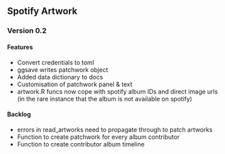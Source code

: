 ## Spotify Artwork

### Version 0.2

#### Features

* Convert credentials to toml
* ggsave writes patchwork object
* Added data dictionary to docs
* Customisation of patchwork panel & text
* artwork.R funcs now cope with spotify album IDs and direct image urls (in the rare instance that the album is not available on spotify)


#### Backlog

* errors in read_artworks need to propagate through to patch artworks
* Function to create patchwork for every album contributor
* Function to create contributor album timeline